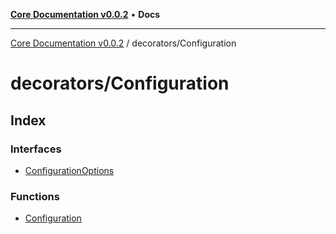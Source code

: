 [**Core Documentation v0.0.2**](../../README.md) • **Docs**

***

[Core Documentation v0.0.2](../../modules.md) / decorators/Configuration

# decorators/Configuration

## Index

### Interfaces

- [ConfigurationOptions](interfaces/ConfigurationOptions.md)

### Functions

- [Configuration](functions/Configuration.md)
